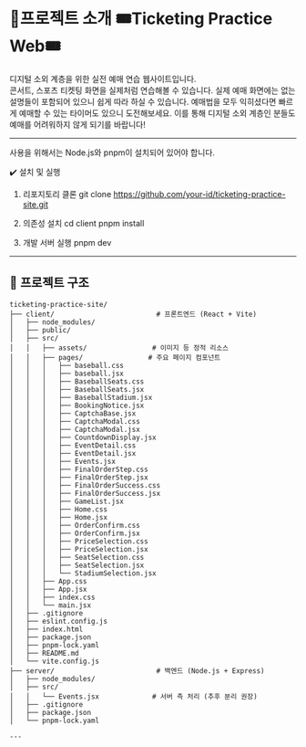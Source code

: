 # 🤩프로젝트 소개 🎟️Ticketing Practice Web🎟️

디지털 소외 계층을 위한 실전 예매 연습 웹사이트입니다.  
콘서트, 스포츠 티켓팅 화면을 실제처럼 연습해볼 수 있습니다. 
실제 예매 화면에는 없는 설명들이 포함되어 있으니 쉽게 따라 하실 수 있습니다. 
예매법을 모두 익히셨다면 빠르게 예매할 수 있는 타이머도 있으니 도전해보세요.
이를 통해 디지털 소외 계층인 분들도 예매를 어려워하지 않게 되기를 바랍니다!

---

사용을 위해서는 Node.js와 pnpm이 설치되어 있어야 합니다.

✔️ 설치 및 실행
1. 리포지토리 클론
git clone https://github.com/your-id/ticketing-practice-site.git 

2. 의존성 설치
cd client
pnpm install

3. 개발 서버 실행
pnpm dev

---

## 📁 프로젝트 구조

```plaintext
ticketing-practice-site/
├── client/                         # 프론트엔드 (React + Vite)
│   ├── node_modules/
│   ├── public/
│   ├── src/
│   │   ├── assets/                # 이미지 등 정적 리소스
│   │   ├── pages/                # 주요 페이지 컴포넌트
│   │   │   ├── baseball.css
│   │   │   ├── baseball.jsx
│   │   │   ├── BaseballSeats.css
│   │   │   ├── BaseballSeats.jsx
│   │   │   ├── BaseballStadium.jsx
│   │   │   ├── BookingNotice.jsx
│   │   │   ├── CaptchaBase.jsx
│   │   │   ├── CaptchaModal.css
│   │   │   ├── CaptchaModal.jsx
│   │   │   ├── CountdownDisplay.jsx
│   │   │   ├── EventDetail.css
│   │   │   ├── EventDetail.jsx
│   │   │   ├── Events.jsx
│   │   │   ├── FinalOrderStep.css
│   │   │   ├── FinalOrderStep.jsx
│   │   │   ├── FinalOrderSuccess.css
│   │   │   ├── FinalOrderSuccess.jsx
│   │   │   ├── GameList.jsx
│   │   │   ├── Home.css
│   │   │   ├── Home.jsx
│   │   │   ├── OrderConfirm.css
│   │   │   ├── OrderConfirm.jsx
│   │   │   ├── PriceSelection.css
│   │   │   ├── PriceSelection.jsx
│   │   │   ├── SeatSelection.css
│   │   │   ├── SeatSelection.jsx
│   │   │   └── StadiumSelection.jsx
│   │   ├── App.css
│   │   ├── App.jsx
│   │   ├── index.css
│   │   └── main.jsx
│   ├── .gitignore
│   ├── eslint.config.js
│   ├── index.html
│   ├── package.json
│   ├── pnpm-lock.yaml
│   ├── README.md
│   └── vite.config.js
├── server/                         # 백엔드 (Node.js + Express)
│   ├── node_modules/
│   ├── src/
│   │   └── Events.jsx             # 서버 측 처리 (추후 분리 권장)
│   ├── .gitignore
│   ├── package.json
│   └── pnpm-lock.yaml

---





